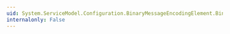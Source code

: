 ```yaml
---
uid: System.ServiceModel.Configuration.BinaryMessageEncodingElement.BindingElementType
internalonly: False
---
```

